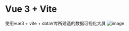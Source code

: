 # Vue 3 + Vite

使用vue3 + vite + dataV库所建造的数据可视化大屏
![image](https://github.com/user-attachments/assets/17f8cf04-aece-4bec-8e4e-cc0984cf3e99)
